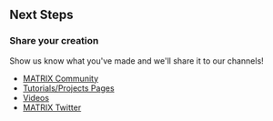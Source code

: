 ## Next Steps

### Share your creation

Show us know what you've made and we'll share it to our channels! 

* [MATRIX Community](https://community.matrix.one/)
* [Tutorials/Projects Pages](https://www.hackster.io/matrix-labs)
* [Videos](https://www.youtube.com/channel/UCBIqR8r0tfY6W-4-YpZ7NeQ)
* [MATRIX Twitter](https://twitter.com/matrix_creator)
